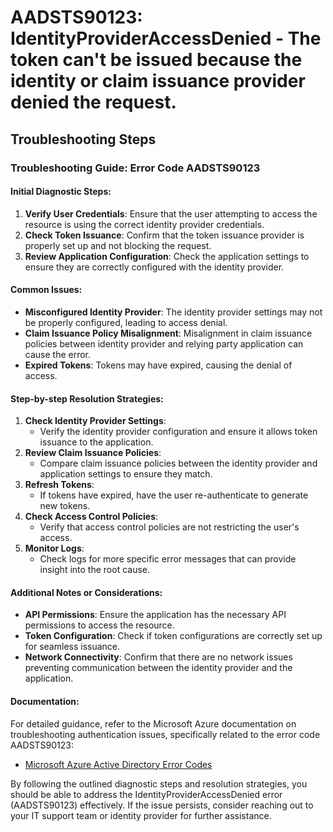 # AADSTS90123: IdentityProviderAccessDenied - The token can't be issued because the identity or claim issuance provider denied the request.


## Troubleshooting Steps
### Troubleshooting Guide: Error Code AADSTS90123

#### Initial Diagnostic Steps:
1. **Verify User Credentials**: Ensure that the user attempting to access the resource is using the correct identity provider credentials.
2. **Check Token Issuance**: Confirm that the token issuance provider is properly set up and not blocking the request.
3. **Review Application Configuration**: Check the application settings to ensure they are correctly configured with the identity provider.

#### Common Issues:
- **Misconfigured Identity Provider**: The identity provider settings may not be properly configured, leading to access denial.
- **Claim Issuance Policy Misalignment**: Misalignment in claim issuance policies between identity provider and relying party application can cause the error.
- **Expired Tokens**: Tokens may have expired, causing the denial of access.

#### Step-by-step Resolution Strategies:
1. **Check Identity Provider Settings**:
   - Verify the identity provider configuration and ensure it allows token issuance to the application.
2. **Review Claim Issuance Policies**:
   - Compare claim issuance policies between the identity provider and application settings to ensure they match.
3. **Refresh Tokens**:
   - If tokens have expired, have the user re-authenticate to generate new tokens.
4. **Check Access Control Policies**:
   - Verify that access control policies are not restricting the user's access.
5. **Monitor Logs**:
   - Check logs for more specific error messages that can provide insight into the root cause.

#### Additional Notes or Considerations:
- **API Permissions**: Ensure the application has the necessary API permissions to access the resource.
- **Token Configuration**: Check if token configurations are correctly set up for seamless issuance.
- **Network Connectivity**: Confirm that there are no network issues preventing communication between the identity provider and the application.

#### Documentation:
For detailed guidance, refer to the Microsoft Azure documentation on troubleshooting authentication issues, specifically related to the error code AADSTS90123:
- [Microsoft Azure Active Directory Error Codes](https://docs.microsoft.com/en-us/azure/active-directory/develop/reference-aadsts-error-codes)

By following the outlined diagnostic steps and resolution strategies, you should be able to address the IdentityProviderAccessDenied error (AADSTS90123) effectively. If the issue persists, consider reaching out to your IT support team or identity provider for further assistance.